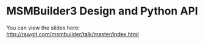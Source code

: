 MSMBuilder3 Design and Python API
=================================

You can view the slides here: http://rawgit.com/msmbuilder/talk/master/index.html
